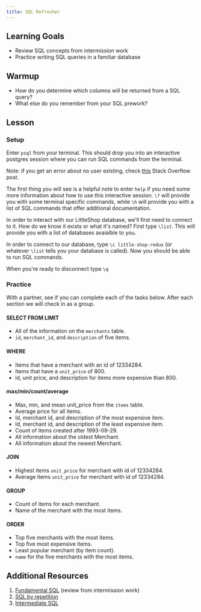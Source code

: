 ```yaml
---
title: SQL Refresher
---
```


## Learning Goals

* Review SQL concepts from intermission work
* Practice writing SQL queries in a familiar database

## Warmup

* How do you determine which columns will be returned from a SQL query?
* What else do you remember from your SQL prework?

## Lesson

### Setup

Enter `psql` from your terminal. This should drop you into an interactive postgres session where you can run SQL commands from the terminal.

Note: if you get an error about no user existing, check [this](https://stackoverflow.com/questions/17633422/psql-fatal-database-user-does-not-exist) Stack Overflow post.

The first thing you will see is a helpful note to enter `help` if you need some more information about how to use this interactive session. `\?` will provide you with some terminal specific commands, while `\h` will provide you with a list of SQL commands that offer additional documentation.

In order to interact with our LittleShop database, we'll first need to connect to it. How do we know it exists or what it's named? First type `\list`. This will provide you with a list of databases avaialble to you.

In order to connect to our database, type `\c little-shop-redux` (or whatever `\list` tells you your database is called). Now you should be able to run SQL commands.

When you're ready to disconnect type `\q`

### Practice

With a partner, see if you can complete each of the tasks below. After each section we will check in as a group.

#### SELECT FROM LIMIT

* All of the information on the `merchants` table.
* `id`, `merchant_id`, and `description` of five items.

#### WHERE

* Items that have a merchant with an id of 12334284.
* Items that have a `unit_price` of 800.
* id, unit price, and description for items more expensive than 800.

#### max/min/count/average

* Max, min, and mean unit_price from the `items` table.
* Average price for all items.
* Id, merchant id, and description of the most expensive item.
* Id, merchant id, and description of the least expensive item.
* Count of items created after 1993-09-29.
* All information about the oldest Merchant.
* All information about the newest Merchant.

#### JOIN

* Highest items `unit_price` for merchant with id of 12334284.
* Average items `unit_price` for merchant with id of 12334284.

#### GROUP

* Count of items for each merchant.
* Name of the merchant with the most items.

#### ORDER

* Top five merchants with the most items.
* Top five most expensive items.
* Least popular merchant (by item count).
* `name` for the five merchants with the most items.

## Additional Resources

1. [Fundamental SQL](http://tutorials.jumpstartlab.com/topics/sql/fundamental_sql.html) (review from intermission work)
1. [SQL by repetition](http://sql-by-repetition.herokuapp.com/)
1. [Intermediate SQL](https://github.com/turingschool/lesson_plans/blob/master/ruby_03-professional_rails_applications/intermediate_sql.md)

